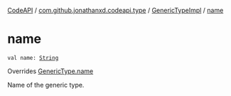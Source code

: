 [CodeAPI](../../index.md) / [com.github.jonathanxd.codeapi.type](../index.md) / [GenericTypeImpl](index.md) / [name](.)

# name

`val name: `[`String`](https://kotlinlang.org/api/latest/jvm/stdlib/kotlin/-string/index.html)

Overrides [GenericType.name](../-generic-type/name.md)

Name of the generic type.

